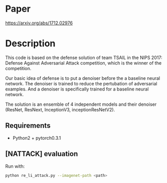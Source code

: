 # Paper
https://arxiv.org/abs/1712.02976

# Description

This code is based on the defense solution of team TSAIL in the NIPS 2017: Defense Against Adversarial Attack competition, which is the winner of the competition.

Our basic idea of defense is to put a denoiser before the a baseline neural network. The denoiser is trained to reduce the pertubation of adversarial examples. And a denoiser is specifically trained for a baseline neural network.

The solution is an ensemble of 4 independent models and their denoiser (ResNet, ResNext, InceptionV3, inceptionResNetV2). 

<!-- # Weights
The weights can be downloaded from [here](https://pan.baidu.com/s/1hs7ti5Y) or [here](https://www.dropbox.com/sh/q9ssnbhpx8l515t/AACvjiMmGRCteaApmj1zTrLTa?dl=0)-->


## Requirements

* Python2 + pytorch0.3.1

## [NATTACK] evaluation

Run with:

```bash
python re_li_attack.py --imagenet-path <path>

